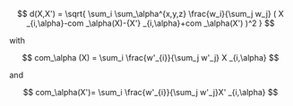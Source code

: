 $$
d(X,X') = \sqrt{ \sum_i \sum_\alpha^{x,y,z}  \frac{w_i}{\sum_j w_j} ( X _{i,\alpha}-com _\alpha(X)-{X'} _{i,\alpha}+com _\alpha(X') )^2 }
$$

with

$$
com_\alpha (X) = \sum_i \frac{w'_{i}}{\sum_j w'_j} X _{i,\alpha}
$$

and

$$
com_\alpha(X')= \sum_i  \frac{w'_{i}}{\sum_j w'_j}X' _{i,\alpha}
$$

